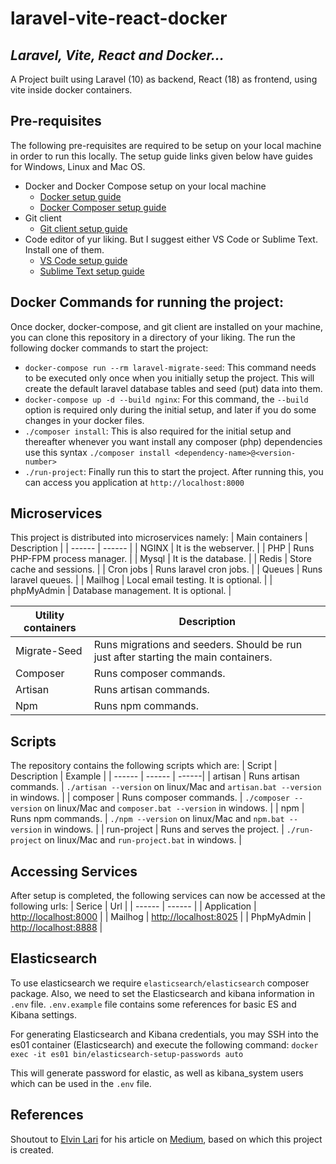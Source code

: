 # laravel-vite-react-docker

## _Laravel, Vite, React and Docker..._

A Project built using Laravel (10) as backend, React (18) as frontend, using vite inside docker containers.

## Pre-requisites

The following pre-requisites are required to be setup on your local machine in order to run this locally. The setup guide links given below have guides for Windows, Linux and Mac OS.

- Docker and Docker Compose setup on your local machine
  - [Docker setup guide](https://nodejs.org/)
  - [Docker Composer setup guide](https://docs.docker.com/compose/gettingstarted/)
- Git client
  - [Git client setup guide](https://docs.github.com/en/get-started/getting-started-with-git/set-up-git)
- Code editor of yur liking. But I suggest either VS Code or Sublime Text. Install one of them.
  - [VS Code setup guide](https://code.visualstudio.com/docs/setup/setup-overview)
  - [Sublime Text setup guide](https://www.sublimetext.com/download)

## Docker Commands for running the project:

Once docker, docker-compose, and git client are installed on your machine, you can clone this repository in a directory of your liking. The run the following docker commands to start the project:

- `docker-compose run --rm laravel-migrate-seed`: This command needs to be executed only once when you initially setup the project. This will create the default laravel database tables and seed (put) data into them.
- `docker-compose up -d --build nginx`: For this command, the `--build` option is required only during the initial setup, and later if you do some changes in your docker files.
- `./composer install`: This is also required for the initial setup and thereafter whenever you want install any composer (php) dependencies use this syntax `./composer install <dependency-name>@<version-number>`
- `./run-project`: Finally run this to start the project. After running this, you can access you application at `http://localhost:8000`

## Microservices

This project is distributed into microservices namely:
| Main containers | Description |
| ------ | ------ |
| NGINX | It is the webserver. |
| PHP | Runs PHP-FPM process manager. |
| Mysql | It is the database. |
| Redis | Store cache and sessions. |
| Cron jobs | Runs laravel cron jobs. |
| Queues | Runs laravel queues. |
| Mailhog | Local email testing. It is optional. |
| phpMyAdmin | Database management. It is optional. |

| Utility containers | Description                                                                         |
| ------------------ | ----------------------------------------------------------------------------------- |
| Migrate-Seed       | Runs migrations and seeders. Should be run just after starting the main containers. |
| Composer           | Runs composer commands.                                                             |
| Artisan            | Runs artisan commands.                                                              |
| Npm                | Runs npm commands.                                                                  |

## Scripts

The repository contains the following scripts which are:
| Script | Description | Example |
| ------ | ------ | ------|
| artisan | Runs artisan commands. | `./artisan --version` on linux/Mac and `artisan.bat --version` in windows. |
| composer | Runs composer commands. | `./composer --version` on linux/Mac and `composer.bat --version` in windows. |
| npm | Runs npm commands. | `./npm --version` on linux/Mac and `npm.bat --version` in windows. |
| run-project | Runs and serves the project. | `./run-project` on linux/Mac and `run-project.bat` in windows. |

## Accessing Services

After setup is completed, the following services can now be accessed at the following urls:
| Serice | Url |
| ------ | ------ |
| Application | [http://localhost:8000](http://localhost:8000) |
| Mailhog | [http://localhost:8025](http://localhost:8025) |
| PhpMyAdmin | [http://localhost:8888](http://localhost:8888) |

## Elasticsearch

To use elasticsearch we require `elasticsearch/elasticsearch` composer package.
Also, we need to set the Elasticsearch and kibana information in `.env` file.
`.env.example` file contains some references for basic ES and Kibana settings.

For generating Elasticsearch and Kibana credentials, you may SSH into the es01 container (Elasticsearch)
and execute the following command:
`docker exec -it es01 bin/elasticsearch-setup-passwords auto`

This will generate password for elastic, as well as kibana_system users which can be used in the `.env` file.

## References

Shoutout to [Elvin Lari](https://medium.com/@elvinlari) for his article on [Medium](https://betterprogramming.pub/dockerize-laravel-vite-react-application-in-your-development-environment-a118aea4a02d), based on which this project is created.
